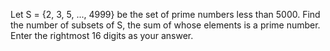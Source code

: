   Let S = {2, 3, 5, ..., 4999} be the set of prime numbers less than 5000.  Find the number of subsets of S, the sum of whose elements is a prime number.<br />  Enter the rightmost 16 digits as your answer.  